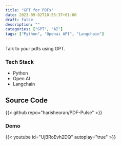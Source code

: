 ```yaml
---
title: "GPT for PDFs"
date: 2023-09-02T10:55:37+01:00
draft: false
description: ""
categories: ["GPT", "AI"]
tags: ["Python", "Openai API", "Langchain"]
---
```


Talk to your pdfs using GPT.

### Tech Stack
- Python
- Open AI
- Langchain

## Source Code
{{< github repo="harisheoran/PDF-Pulse" >}}

### Demo
{{< youtube id="UjBRoEvh2DQ" autoplay="true" >}}
